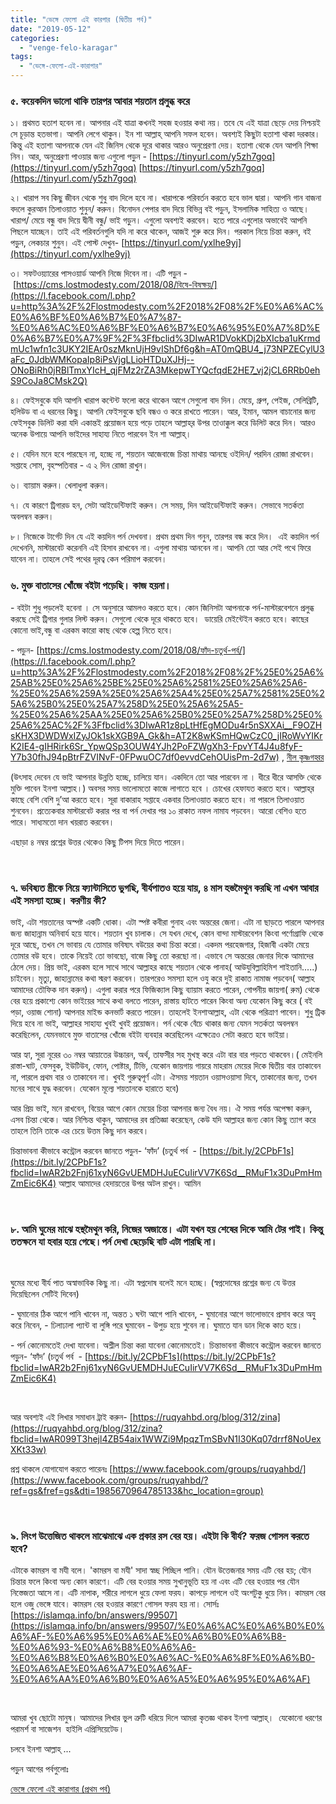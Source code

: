 ```yaml
---
title: "ভেঙ্গে ফেলো এই কারগার (দ্বিতীয় পর্ব)"
date: "2019-05-12"
categories: 
  - "venge-felo-karagar"
tags: 
  - "ভেঙ্গে-ফেলো-এই-কারাগার"
---
```


### ৫. কয়েকদিন ভালো থাকি তারপর আবার শয়তান প্রলুব্ধ করে

১। প্রথমত হতাশ হবেন না। আপনার এই যাত্রা কখনই সহজ হওয়ার কথা নয়। তবে যে এই যাত্রা ছেড়ে দেয় নিশ্চয়ই সে চূড়ান্ত হতভাগা। আপনি লেগে থাকুন। ইন শা আল্লাহ্‌ আপনি সফল হবেন। অবশ্যই কিছুটা হতাশা থাকা দরকার। কিন্তু এই হতাশা আপনাকে যেন এই জিনিস থেকে দূরে থাকার আরও অনুপ্রেরণা দেয়। হতাশা থেকে যেন আপনি শিক্ষা নিন। আর, অনুপ্রেরণা পাওয়ার জন্য এগুলো পড়ুন - [https://tinyurl.com/y5zh7goq](https://tinyurl.com/y5zh7goq) [https://tinyurl.com/y5zh7goq](https://tinyurl.com/y5zh7goq)

২। খারাপ সব কিছু জীবন থেকে শুধু বাদ দিলে হবে না। খারাপকে পরিবর্তন করতে হবে ভাল দ্বারা। আপনি গান বাজনা বদলে কুরআন তিলাওয়াত শুনুন/ করুন। বিনোদন পেপার বাদ দিয়ে বিভিন্ন বই পড়ুন, ইসলামিক সাহিত্য ও আছে। খারাপ/ মেয়ে বন্ধু বাদ দিয়ে দ্বীনী বন্ধু/ ভাই গড়ুন। এগুলো অবশ্যই করবেন। হতে পারে এগুলোর অভাবেই আপনি পিছলে যাচ্ছেন। তাই এই পরিবর্তনগুলি যদি না করে থাকেন, আজই শুরু করে দিন। পরকাল নিয়ে চিন্তা করুন, বই পড়ুন, লেকচার শুনুন। এই পোস্ট দেখুন- [https://tinyurl.com/yxlhe9yj](https://tinyurl.com/yxlhe9yj)

৩। সফটওয়্যারের পাসওয়ার্ড আপনি নিজে দিবেন না। এটি পড়ুন - [https://cms.lostmodesty.com/2018/08/বিষে-বিষক্ষয়/](https://l.facebook.com/l.php?u=http%3A%2F%2Flostmodesty.com%2F2018%2F08%2F%E0%A6%AC%E0%A6%BF%E0%A6%B7%E0%A7%87-%E0%A6%AC%E0%A6%BF%E0%A6%B7%E0%A6%95%E0%A7%8D%E0%A6%B7%E0%A7%9F%2F%3Ffbclid%3DIwAR1DVokKDj2bXIcba1uKrmdmUc1wfn1c3UKY2IEAr0szMknUjH9vIShDf6g&h=AT0mQBU4_j73NPZECylU3aFc_0JdbWMKopaIp8iPsVjgLLioHTDuXJHj--ONoBiRh0jRBlTmxYIcH_qjFMz2rZA3MkepwTYQcfqdE2HE7_vj2jCL6RRb0ehS9CoJa8CMsk2Q)

৪। ফেইসবুকে যদি আপনি খারাপ কন্টেন্ট ফলো করে থাকেন আগে সেগুলো বাদ দিন। মেয়ে, গ্রুপ, পেইজ, সেলিব্রিটি, হলিউড বা এ ধরনের কিছু। আপনি ফেইসবুকে ছবি বন্ধও ও করে রাখতে পারেন। আর, ইমান, আমল বাচানোর জন্য ফেইসবুক ডিলিট করা যদি একান্তই প্রয়োজন হয়ে পড়ে তাহলে আল্লাহ্‌র উপর তাওাক্কুল করে ডিলিট করে দিন। আরও অনেক উপায়ে আপনি ভাইদের সাহায্য নিতে পারবেন ইন শা আল্লাহ্‌।

৫। যেদিন মনে হবে পারছেন না, হচ্ছে না, শয়তান আজেবাজে চিন্তা মাথায় আনছে ওইদিন/ পরদিন রোজা রাখবেন। সপ্তাহে সোম, বৃহস্পতিবার - এ ২ দিন রোজা রাখুন।

৬। ব্যায়াম করুন। খেলাধুলা করুন।

৭। যে কারণে ট্রিগারড হন, সেটা আইডেন্টিফাই করুন। সে সময়, দিন আইডেন্টিফাই করুন। সেভাবে সতর্কতা অবলম্বন করুন।

৮। নিজেকে টার্গেট দিন যে এই কয়দিন পর্ন দেখবনা। প্রথম প্রথম দিন গনুন, তারপর বন্ধ করে দিন।  এই কয়দিন পর্ন দেখেননি, মাস্টারবেট করেননি এই হিসাব রাখবেন না। এগুলা মাথায় আনবেন না। আপনি তো আর সেই পথে ফিরে যাবেন না। তাহলে সেই পথের দূরত্ব কেন পরিমাপ করবেন।

### ৬. মুক্ত বাতাসের খোঁজে বইটা পড়েছি। কাজ হয়না।

\- বইটা শুধু পড়লেই হবেনা । সে অনুসারে আমলও করতে হবে। কোন জিনিসটা আপনাকে পর্ন-মাস্টারবেশনে প্রলুব্ধ করছে সেই ট্রিগার গুলার লিস্ট করুন। সেগুলো থেকে দূরে থাকতে হবে।  ডায়েরি মেইন্টেইন করতে হবে। কাছের কোনো ভাই,বন্ধু বা এরকম কারো কাছ থেকে হেল্প নিতে হবে।

\- পড়ুন- [https://cms.lostmodesty.com/2018/08/ফাঁদ-চতুর্থ-পর্ব/](https://l.facebook.com/l.php?u=http%3A%2F%2Flostmodesty.com%2F2018%2F08%2F%25E0%25A6%25AB%25E0%25A6%25BE%25E0%25A6%2581%25E0%25A6%25A6-%25E0%25A6%259A%25E0%25A6%25A4%25E0%25A7%2581%25E0%25A6%25B0%25E0%25A7%258D%25E0%25A6%25A5-%25E0%25A6%25AA%25E0%25A6%25B0%25E0%25A7%258D%25E0%25A6%25AC%2F%3Ffbclid%3DIwAR1z8pLtHfEgMODu4r5nSXXAi__F9OZHsKHX3DWDWxIZyJOk1skXGB9A_Gk&h=AT2K8wKSmHQwCzC0_jIRoWvYIKrK2IE4-gIHRirk6Sr_YpwQSp3OUW4YJh2PoFZWgXh3-FpvYT4J4u8fyF-Y7b30fhJ94pBtrFZVINvF-0FPwuOC7df0evvdCehOUisPm-2d7w) , [নীল কৃষ্ণগহ্বর](https://cms.lostmodesty.com/2019/05/nilkrishnogohobor/)

(উৎসাহ দেবেন যে ভাই আপনার উন্নতি হচ্ছে, চালিয়ে যান। একদিনে তো আর পারবেন না । ধীরে ধীরে আসক্তি থেকে মুক্তি পাবেন ইনশা আল্লাহ।) অবসর সময় ভালোমতো কাজে লাগাতে হবে । চোখের হেফাযত করতে হবে। আল্লাহ্‌র কাছে বেশি বেশি দু’আ করতে হবে। সূরা বাকারাহ সপ্তাহে একবার তিলাওয়াত করতে হবে। না পারলে তিলাওয়াত শুনবেন। প্রত্যেকবার মাস্টারবেট করার পর বা পর্ন দেখার পর ১০ রাকাত নফল নামায পড়বেন। আরো বেশিও হতে পারে। সাধ্যমতো দান খয়রাত করবেন।

এছাড়া ৪ নম্বর প্রশ্নের উত্তর থেকেও কিছু টিপস দিয়ে দিতে পারেন।

 

### ৭. ভবিষ্যত স্ত্রীকে নিয়ে ফ্যান্টাসিতে ভুগছি, বীর্যপাতও হয়ে যায়, ৪ মাস হস্তমৈথুন করছি না এখন আবার এই সমস্যা হচ্ছে। করণীয় কী?

ভাই, এটা শয়তানের অস্পষ্ট একটি ধোকা। এটা স্পষ্ট কবীরা গুনাহ এবং অন্তরের জেনা। এটা না ছাড়তে পারলে আপনার জন্য জাহান্নাম অনিবার্য হয়ে যাবে। শয়তান খুব চালাক। সে যখন দেখে, কোন বান্দা মাস্টারবেশন কিংবা পর্ণোগ্রাফি থেকে দূরে আছে, তখন সে ভাবায় যে তোমার ভবিষ্যৎ বউয়ের কথা চিন্তা করো। একদম পরহেজগার, হিজাবী একটা মেয়ে তোমার বউ হবে। তাকে নিয়েই তো ভাবছো, বাজে কিছু তো করছো না। এভাবে সে অন্তরের জেনার দিকে আমাদের ঠেলে দেয়। প্রিয় ভাই, এরকম হলে সাথে সাথে আল্লাহর কাছে শয়তান থেকে পানাহ( আউযুবিল্লাহিমিশ শাইতানি.....) চাইবেন। মৃত্যু, জাহান্নামের কথা স্মরণ করবেন। তারপরেও সমস্যা হলে ওযু করে দুই রাকাত নামাজ পড়বেন( আল্লাহ আমাদের তৌফিক দান করুন)। এগুলা করার পরে ফিজিক্যাল কিছু ব্যায়াম করতে পারেন, গোপনীয় জায়গা( রুম) থেকে বের হয়ে প্রকাশ্যে কোন ভাইয়ের সাথে কথা বলতে পারেন, রাস্তায় হাটতে পারেন কিংবা অন্য যেকোন কিছু করে ( বই পড়া, ওয়াজ শোনা) আপনার মাইন্ড কনভার্ট করতে পারেন। তাহলেই ইনশাআল্লাহ, এটা থেকে পরিত্রাণ পাবেন। শুধু ট্রিক দিয়ে হবে না ভাই, আল্লাহর সাহায্য খুবই খুবই প্রয়োজন। পর্ন থেকে বেঁচে থাকার জন্য যেমন সতর্কতা অবলম্বন করেছিলেন, যেমনভাবে মুক্ত বাতাসের খোঁজে বইটা ব্যবহার করেছিলেন এক্ষেত্রেও সেটা করতে হবে ভাইয়া।

আর হ্যা, সুরা নূরের ৩০ নম্বর আয়াতের উচ্চারন, অর্থ, তাফসীর সহ মুখস্থ করে এটা বার বার পড়তে থাকবেন।( মেইনলি রাস্তা-ঘাট, ফেসবুক, ইউটিউব, ফোন, পোষ্টার, টিভি, যেকোন জায়গায় গায়রে মাহরাম মেয়ের দিকে দ্বিতীয় বার তাকাবেন না, পারলে প্রথম বার ও তাকাবেন না। খুবই গুরুত্বপূর্ণ এটা। ঐসময় শয়তান ওয়াসওয়াসা দিবে, তাকানোর জন্য, তখন মনের সাথে যুদ্ধ করবেন। যেকোন মূল্যে শয়তানকে হারাতে হবে)

আর প্রিয় ভাই, মনে রাখবেন, বিয়ের আগে কোন মেয়ের চিন্তা আপনার জন্য বৈধ নয়। ঐ সময় পর্যন্ত অপেক্ষা করুন, এসব চিন্তা থেকে। আর নিশ্চিন্ত থাকুন, আমাদের রব প্রতিজ্ঞা করেছেন, কেউ যদি আল্লাহর জন্য কোন কিছু ত্যাগ করে তাহলে তিনি তাকে এর চেয়ে উত্তম কিছু দান করবে।

চিন্তাভাবনা কীভাবে কন্ট্রোল করবেন জানতে পড়ুন- ‘ফাঁদ’ (চতুর্থ পর্ব  - [https://bit.ly/2CPbF1s](https://bit.ly/2CPbF1s?fbclid=IwAR2b2Fnj61xyN6GvUEMDHJuECuIirVV7K6Sd__RMuF1x3DuPmHmZmEic6K4) আল্লাহ আমাদের হেদায়তের উপর অটল রাখুন। আমিন

 

### ৮. আমি ঘুমের মাঝে হস্থমৈথুন করি, নিজের অজান্তে। এটা যখন হয় শেষের দিকে আমি টের পাই। কিন্তু ততক্ষনে যা হবার হয়ে গেছে।পর্ন দেখা ছেড়েছি বাট এটা পারছি না।

 

ঘুমের মধ্যে বীর্য পাত অস্বাভাবিক কিছু না। এটা স্বপ্নদোষ বলেই মনে হচ্ছে। (স্বপ্নদোষের প্রশ্নের জন্য যে উত্তর দিয়েছিলেন সেটিই দিবেন)

\- ঘুমানোর ঠিক আগে পানি খাবেন না, অন্তত ১ ঘন্টা আগে পানি খাবেন, - ঘুমানোর আগে ভালোভাবে প্রসাব করে অযু করে নিবেন, - ঢিলাঢালা প্যান্ট বা লুঙ্গি পরে ঘুমাবেন - উপুড় হয়ে শুবেন না। ঘুমাতে যান ডান দিকে কাত হয়ে।

\- পর্ন কোনোমতেই দেখা যাবেনা। অশ্লীল চিন্তা করা যাবেনা কোনোমতেই। চিন্তাভাবনা কীভাবে কন্ট্রোল করবেন জানতে পড়ুন- ‘ফাঁদ’ (চতুর্থ পর্ব  - [https://bit.ly/2CPbF1s](https://bit.ly/2CPbF1s?fbclid=IwAR2b2Fnj61xyN6GvUEMDHJuECuIirVV7K6Sd__RMuF1x3DuPmHmZmEic6K4)

 

আর অবশ্যই এই লিখার সমাধান ট্রাই করুন- [https://ruqyahbd.org/blog/312/zina](https://ruqyahbd.org/blog/312/zina?fbclid=IwAR099T3hejl4ZB54aix1WWZi9MpqzTmSBvN1I30Kq07drrf8NoUexXKt33w)

প্রশ্ন থাকলে যোগাযোগ করতে পারেনঃ [https://www.facebook.com/groups/ruqyahbd/](https://www.facebook.com/groups/ruqyahbd/?ref=gs&fref=gs&dti=1985670964785133&hc_location=group)

 

### ৯. লিংগ উত্তেজিত থাকলে মাঝেমাঝে এক প্রকার রস বের হয়। এইটা কি বীর্য? ফরজ গোসল করতে হবে?

এটাকে কামরস বা মযী বলে। 'কামরস বা মযী' সাদা স্বচ্ছ পিচ্ছিল পানি। যৌন উত্তেজনার সময় এটি বের হয়; যৌন চিন্তার ফলে কিংবা অন্য কোন কারণে। এটি বের হওয়ার সময় সুখানুভূতি হয় না এবং এটি বের হওয়ার পর যৌন নিস্তেজতা আসে না। এটি নাপাক, শরীরে লাগলে ধুয়ে ফেলা ফরয। কাপড়ে লাগলে ওই অংশটুকু ধুয়ে নিন। কামরস বের হলে ওজু ভেঙ্গে যাবে। কামরস বের হওয়ার কারণে গোসল ফরয হয় না। সোর্সঃ [https://islamqa.info/bn/answers/99507](https://islamqa.info/bn/answers/99507/%E0%A6%AC%E0%A6%B0%E0%A6%AF-%E0%A6%95%E0%A6%AE%E0%A6%B0%E0%A6%B8-%E0%A6%93-%E0%A6%B8%E0%A6%A6-%E0%A6%B8%E0%A6%B0%E0%A6%AC-%E0%A6%8F%E0%A6%B0-%E0%A6%AE%E0%A6%A7%E0%A6%AF-%E0%A6%AA%E0%A6%B0%E0%A6%A5%E0%A6%95%E0%A6%AF)

 

আমরা খুব ছোটো মানুষ। আমাদের লিখার ভুল ত্রুটি ধরিয়ে দিলে আমরা কৃতজ্ঞ থাকব ইনশা আল্লাহ্‌।  যেকোনো ধরণের পরামর্শ বা সাজেশন  হাইলি এপ্রিসিয়েটেড।

চলবে ইনশা আল্লাহ্‌ ...

পড়ুন আগের পর্বগুলোঃ

[ভেঙ্গে ফেলো এই কারাগার (প্রথম পর্ব)](https://tinyurl.com/y6z5pmdg)

